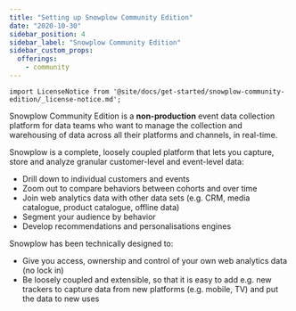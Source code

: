 ```yaml
---
title: "Setting up Snowplow Community Edition"
date: "2020-10-30"
sidebar_position: 4
sidebar_label: "Snowplow Community Edition"
sidebar_custom_props:
  offerings:
    - community
---
```


```mdx-code-block
import LicenseNotice from '@site/docs/get-started/snowplow-community-edition/_license-notice.md';
```

Snowplow Community Edition is a **non-production** event data collection platform for data teams who want to manage the collection and warehousing of data across all their platforms and channels, in real-time.

<LicenseNotice/>

Snowplow is a complete, loosely coupled platform that lets you capture, store and analyze granular customer-level and event-level data:

- Drill down to individual customers and events
- Zoom out to compare behaviors between cohorts and over time
- Join web analytics data with other data sets (e.g. CRM, media catalogue, product catalogue, offline data)
- Segment your audience by behavior
- Develop recommendations and personalisations engines

Snowplow has been technically designed to:

- Give you access, ownership and control of your own web analytics data (no lock in)
- Be loosely coupled and extensible, so that it is easy to add e.g. new trackers to capture data from new platforms (e.g. mobile, TV) and put the data to new uses
